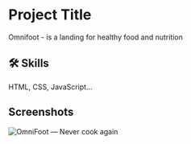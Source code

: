 
# Project Title

Omnifoot - is a landing for healthy food and nutrition


## 🛠 Skills
HTML, CSS, JavaScript...



## Screenshots

![OmniFoot — Never cook again](https://github.com/BircanAli/OmnifootBirdzhanALi/assets/105841521/64f7fa70-c22a-436b-9a5e-e90f3f8867e5)


